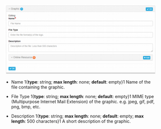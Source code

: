 
![Graphic File](/assets/reference/edit-objects/citation/graphic.png)

* <span class="md-element">Name</span> <i class="fa fa-asterisk required" title="Required"> </i> 1{**type**: string; **max length**: none; **default**: empty}1 Name of the file containing the graphic.  

* <span class="md-element">File Type</span> 1{**type**: string; **max length**: none; **default**: empty}1 MIME type (Multipurpose Internet Mail Extension) of the graphic.  e.g. jpeg, gif, pdf, png, bmp, etc.
  
* <span class="md-element">Description</span> 1{**type**: string; **max length**: none; **default**: empty; **max length**: 500 characters}1 A short description of the graphic.
 